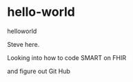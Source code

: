 # hello-world
helloworld

Steve here. 

Looking into how to code SMART on FHIR

and figure out Git Hub
